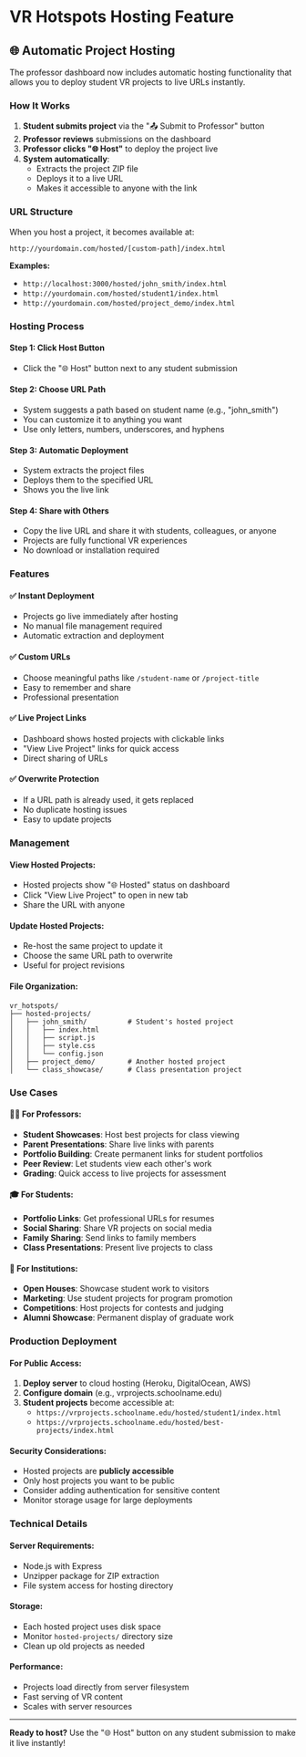 # VR Hotspots Hosting Feature

## 🌐 Automatic Project Hosting

The professor dashboard now includes automatic hosting functionality that allows you to deploy student VR projects to live URLs instantly.

### How It Works

1. **Student submits project** via the "📤 Submit to Professor" button
2. **Professor reviews** submissions on the dashboard
3. **Professor clicks "🌐 Host"** to deploy the project live
4. **System automatically**:
   - Extracts the project ZIP file
   - Deploys it to a live URL
   - Makes it accessible to anyone with the link

### URL Structure

When you host a project, it becomes available at:
```
http://yourdomain.com/hosted/[custom-path]/index.html
```

**Examples:**
- `http://localhost:3000/hosted/john_smith/index.html`
- `http://yourdomain.com/hosted/student1/index.html`
- `http://yourdomain.com/hosted/project_demo/index.html`

### Hosting Process

#### Step 1: Click Host Button
- Click the "🌐 Host" button next to any student submission

#### Step 2: Choose URL Path
- System suggests a path based on student name (e.g., "john_smith")
- You can customize it to anything you want
- Use only letters, numbers, underscores, and hyphens

#### Step 3: Automatic Deployment
- System extracts the project files
- Deploys them to the specified URL
- Shows you the live link

#### Step 4: Share with Others
- Copy the live URL and share it with students, colleagues, or anyone
- Projects are fully functional VR experiences
- No download or installation required

### Features

#### ✅ **Instant Deployment**
- Projects go live immediately after hosting
- No manual file management required
- Automatic extraction and deployment

#### ✅ **Custom URLs**
- Choose meaningful paths like `/student-name` or `/project-title`
- Easy to remember and share
- Professional presentation

#### ✅ **Live Project Links**
- Dashboard shows hosted projects with clickable links
- "View Live Project" links for quick access
- Direct sharing of URLs

#### ✅ **Overwrite Protection**
- If a URL path is already used, it gets replaced
- No duplicate hosting issues
- Easy to update projects

### Management

#### **View Hosted Projects:**
- Hosted projects show "🌐 Hosted" status on dashboard
- Click "View Live Project" to open in new tab
- Share the URL with anyone

#### **Update Hosted Projects:**
- Re-host the same project to update it
- Choose the same URL path to overwrite
- Useful for project revisions

#### **File Organization:**
```
vr_hotspots/
├── hosted-projects/
│   ├── john_smith/          # Student's hosted project
│   │   ├── index.html
│   │   ├── script.js
│   │   ├── style.css
│   │   └── config.json
│   ├── project_demo/        # Another hosted project
│   └── class_showcase/      # Class presentation project
```

### Use Cases

#### **👨‍🏫 For Professors:**
- **Student Showcases**: Host best projects for class viewing
- **Parent Presentations**: Share live links with parents
- **Portfolio Building**: Create permanent links for student portfolios
- **Peer Review**: Let students view each other's work
- **Grading**: Quick access to live projects for assessment

#### **🎓 For Students:**
- **Portfolio Links**: Get professional URLs for resumes
- **Social Sharing**: Share VR projects on social media
- **Family Sharing**: Send links to family members
- **Class Presentations**: Present live projects to class

#### **🏫 For Institutions:**
- **Open Houses**: Showcase student work to visitors
- **Marketing**: Use student projects for program promotion
- **Competitions**: Host projects for contests and judging
- **Alumni Showcase**: Permanent display of graduate work

### Production Deployment

#### **For Public Access:**
1. **Deploy server** to cloud hosting (Heroku, DigitalOcean, AWS)
2. **Configure domain** (e.g., vrprojects.schoolname.edu)
3. **Student projects** become accessible at:
   - `https://vrprojects.schoolname.edu/hosted/student1/index.html`
   - `https://vrprojects.schoolname.edu/hosted/best-projects/index.html`

#### **Security Considerations:**
- Hosted projects are **publicly accessible**
- Only host projects you want to be public
- Consider adding authentication for sensitive content
- Monitor storage usage for large deployments

### Technical Details

#### **Server Requirements:**
- Node.js with Express
- Unzipper package for ZIP extraction
- File system access for hosting directory

#### **Storage:**
- Each hosted project uses disk space
- Monitor `hosted-projects/` directory size
- Clean up old projects as needed

#### **Performance:**
- Projects load directly from server filesystem
- Fast serving of VR content
- Scales with server resources

---

**Ready to host?** Use the "🌐 Host" button on any student submission to make it live instantly!
